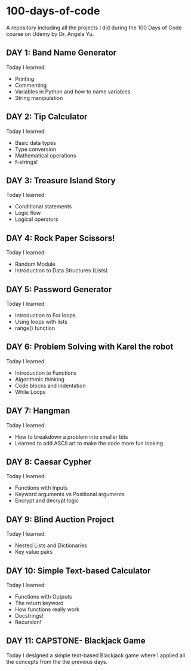 # 100-days-of-code

A repository including all the projects I did during the 100 Days of Code course on Udemy by Dr. Angela Yu.

## DAY 1: Band Name Generator
Today I learned: 
- Printing 
- Commenting
- Variables in Python and how to name variables
- String manipulation

## DAY 2: Tip Calculator
Today I learned: 
- Basic data types
- Type conversion
- Mathematical operations
- f-strings!

## DAY 3: Treasure Island Story
Today I learned:
- Conditional statements
- Logic flow
- Logical operators

## DAY 4: Rock Paper Scissors! 
Today I learned:
- Random Module
- Introduction to Data Structures (Lists)

## DAY 5: Password Generator
Today I learned:
- Introduction to For loops
- Using loops with lists
- range() function

## DAY 6: Problem Solving with Karel the robot
Today I learned:
- Introduction to Functions
- Algorithmic thinking
- Code blocks and indentation
- While Loops

## DAY 7: Hangman
Today I learned:
- How to breakdown a problem into smaller bits
- Learned to add ASCII art to make the code more fun looking

## DAY 8: Caesar Cypher
Today I learned:
- Functions with Inputs
- Keyword arguments vs Positional arguments
- Encrypt and decrypt logic

## DAY 9: Blind Auction Project
Today I learned:
- Nested Lists and Dictionaries
- Key value pairs

## DAY 10: Simple Text-based Calculator
Today I learned:
- Functions with Outputs
- The return keyword
- How functions really work
- Docstrings!
- Recursion!

## DAY 11: CAPSTONE- Blackjack Game
Today I designed a simple text-based Blackjack game where I applied all the concepts from the the previous days.
